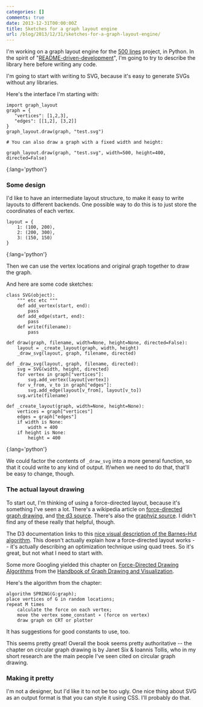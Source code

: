 ```yaml
---
categories: []
comments: true
date: 2013-12-31T00:00:00Z
title: Sketches for a graph layout engine
url: /blog/2013/12/31/sketches-for-a-graph-layout-engine/
---
```


I'm working on a graph layout engine for the
[500 lines](https://github.com/aosabook/500lines) project, in Python.
In the spirit of
"[README-driven-development](http://tom.preston-werner.com/2010/08/23/readme-driven-development.html)",
I'm going to try to describe the library here before writing any code.

I'm going to start with writing to SVG, because it's easy to generate
SVGs without any libraries.

Here's the interface I'm starting with:

~~~
import graph_layout
graph = {
   "vertices": [1,2,3],
   "edges": [[1,2], [3,2]]
}
graph_layout.draw(graph, "test.svg")

# You can also draw a graph with a fixed width and height:

graph_layout.draw(graph, "test.svg", width=500, height=400, directed=False)
~~~
{:lang='python'}

### Some design

I'd like to have an intermediate layout structure, to make it easy to
write layouts to different backends. One possible way to do this is to
just store the coordinates of each vertex.

~~~
layout = {
    1: (100, 200), 
    2: (200, 300), 
    3: (150, 150)
}
~~~
{:lang='python'}

Then we can use the vertex locations and original graph together to
draw the graph.

And here are some code sketches:

~~~
class SVG(object):
    """ etc etc """
    def add_vertex(start, end):
        pass
    def add_edge(start, end):
        pass
    def write(filename):
        pass

def draw(graph, filename, width=None, height=None, directed=False):
    layout = _create_layout(graph, width, height)
    _draw_svg(layout, graph, filename, directed)

def _draw_svg(layout, graph, filename, directed):
    svg = SVG(width, height, directed)
    for vertex in graph["vertices"]:
        svg.add_vertex(layout[vertex])
    for v_from, v_to in graph["edges"]:
        svg.add_edge(layout[v_from], layout[v_to])
    svg.write(filename)

def _create_layout(graph, width=None, height=None):
    vertices = graph["vertices"]
    edges = graph["edges"]
    if width is None:
        width = 400
    if height is None:
        height = 400
~~~
{:lang='python'}

We could factor the contents of `_draw_svg` into a more general
function, so that it could write to any kind of output. If/when we
need to do that, that'll be easy to change, though.

### The actual layout drawing

To start out, I'm thinking of using a force-directed layout, because
it's something I've seen a lot. There's a wikipedia article on
[force-directed graph drawing](https://en.wikipedia.org/wiki/Force-directed_graph_drawing),
and
[the d3 source](https://github.com/mbostock/d3/blob/master/src/layout/force.js?source=cc).
There's also the
[graphviz source](http://www.graphviz.org/Download_source.php). I
didn't find any of these really that helpful, though.

The D3 documentation links to this
[nice visual description of the Barnes-Hut algorithm](http://arborjs.org/docs/barnes-hut).
This doesn't actually explain how a force-directed layout works --
it's actually describing an optimization technique using quad trees.
So it's great, but not what I need to start with.

Some more Googling yielded this chapter on
[Force-Directed Drawing Algorithms](http://cs.brown.edu/~rt/gdhandbook/chapters/force-directed.pdf)
from the
[Handbook of Graph Drawing and Visualization](http://cs.brown.edu/~rt/gdhandbook/).

Here's the algorithm from the chapter:

~~~
algorithm SPRING(G:graph);
place vertices of G in random locations;
repeat M times
    calculate the force on each vertex;
    move the vertex some_constant ∗ (force on vertex)
    draw graph on CRT or plotter
~~~

It has suggestions for good constants to use, too.

This seems pretty great! Overall the book seems pretty authoritative
-- the chapter on circular graph drawing is by Janet Six & Ioannis
Tollis, who in my short research are the main people I've seen cited
on circular graph drawing.

### Making it pretty

I'm not a designer, but I'd like it to not be too ugly. One nice thing
about SVG as an output format is that you can style it using CSS. I'll
probably do that.
